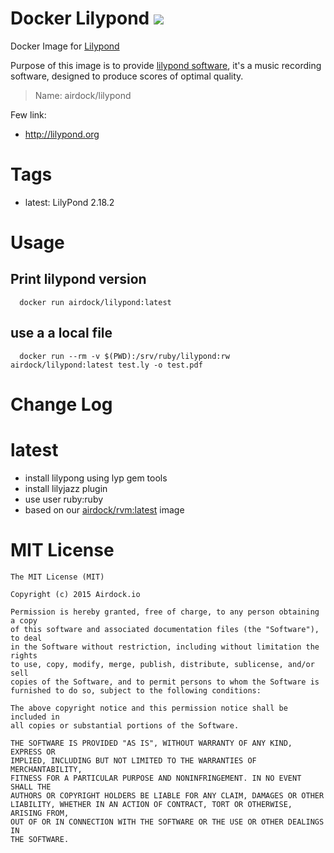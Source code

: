 # Docker Lilypond [![](https://images.microbadger.com/badges/image/airdock/lilypond:latest.svg)](https://microbadger.com/images/airdock/lilypond:latest "Get your own image badge on microbadger.com")


Docker Image for [Lilypond](http://lilypond.org/index.fr.html)

Purpose of this image is to provide [lilypond software](http://lilypond.org/index.fr.html), it's a music recording software, designed to produce scores of optimal quality.


> Name: airdock/lilypond

Few link:
 - http://lilypond.org

# Tags

- latest: LilyPond 2.18.2

# Usage

## Print lilypond version
```
  docker run airdock/lilypond:latest
```

## use a a local file
```
  docker run --rm -v $(PWD):/srv/ruby/lilypond:rw airdock/lilypond:latest test.ly -o test.pdf
```

# Change Log

# latest

- install lilypong using lyp gem tools
- install lilyjazz plugin
- use user ruby:ruby
- based on our [airdock/rvm:latest](https://github.com/airdock-io/docker-rvm) image


# MIT License

```
The MIT License (MIT)

Copyright (c) 2015 Airdock.io

Permission is hereby granted, free of charge, to any person obtaining a copy
of this software and associated documentation files (the "Software"), to deal
in the Software without restriction, including without limitation the rights
to use, copy, modify, merge, publish, distribute, sublicense, and/or sell
copies of the Software, and to permit persons to whom the Software is
furnished to do so, subject to the following conditions:

The above copyright notice and this permission notice shall be included in
all copies or substantial portions of the Software.

THE SOFTWARE IS PROVIDED "AS IS", WITHOUT WARRANTY OF ANY KIND, EXPRESS OR
IMPLIED, INCLUDING BUT NOT LIMITED TO THE WARRANTIES OF MERCHANTABILITY,
FITNESS FOR A PARTICULAR PURPOSE AND NONINFRINGEMENT. IN NO EVENT SHALL THE
AUTHORS OR COPYRIGHT HOLDERS BE LIABLE FOR ANY CLAIM, DAMAGES OR OTHER
LIABILITY, WHETHER IN AN ACTION OF CONTRACT, TORT OR OTHERWISE, ARISING FROM,
OUT OF OR IN CONNECTION WITH THE SOFTWARE OR THE USE OR OTHER DEALINGS IN
THE SOFTWARE.
```

